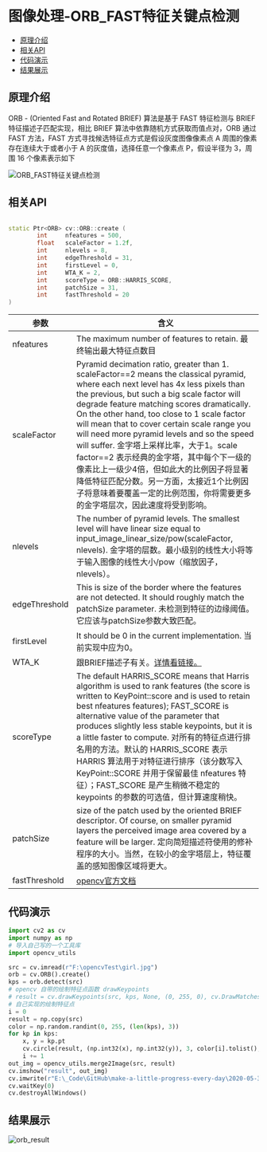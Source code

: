 # 图像处理-ORB_FAST特征关键点检测

  - [原理介绍](#%E5%8E%9F%E7%90%86%E4%BB%8B%E7%BB%8D)
  - [相关API](#%E7%9B%B8%E5%85%B3api)
  - [代码演示](#%E4%BB%A3%E7%A0%81%E6%BC%94%E7%A4%BA)
  - [结果展示](#%E7%BB%93%E6%9E%9C%E5%B1%95%E7%A4%BA)

## 原理介绍
ORB - (Oriented Fast and Rotated BRIEF) 算法是基于 FAST 特征检测与 BRIEF 特征描述子匹配实现，相比 BRIEF 算法中依靠随机方式获取而值点对，ORB 通过 FAST 方法，FAST 方式寻找候选特征点方式是假设灰度图像像素点 A 周围的像素存在连续大于或者小于 A 的灰度值，选择任意一个像素点 P，假设半径为 3，周围 16 个像素表示如下

![ORB_FAST特征关键点检测](https://cdn.jsdelivr.net/gh/ylsislove/make-a-little-progress-every-day/2020-05/2020-05-30/ORB_FAST特征关键点检测.png)

## 相关API
```c++

static Ptr<ORB> cv::ORB::create (   
        int     nfeatures = 500,
        float   scaleFactor = 1.2f,
        int     nlevels = 8,
        int     edgeThreshold = 31,
        int     firstLevel = 0,
        int     WTA_K = 2,
        int     scoreType = ORB::HARRIS_SCORE,
        int     patchSize = 31,
        int     fastThreshold = 20 
) 
```
| 参数 | 含义 |
| - | - |
| nfeatures | The maximum number of features to retain. 最终输出最大特征点数目 |
| scaleFactor | Pyramid decimation ratio, greater than 1. scaleFactor==2 means the classical pyramid, where each next level has 4x less pixels than the previous, but such a big scale factor will degrade feature matching scores dramatically. On the other hand, too close to 1 scale factor will mean that to cover certain scale range you will need more pyramid levels and so the speed will suffer. 金字塔上采样比率，大于1。scale factor==2 表示经典的金字塔，其中每个下一级的像素比上一级少4倍，但如此大的比例因子将显著降低特征匹配分数。另一方面，太接近1个比例因子将意味着要覆盖一定的比例范围，你将需要更多的金字塔层次，因此速度将受到影响。|
| nlevels | The number of pyramid levels. The smallest level will have linear size equal to input_image_linear_size/pow(scaleFactor, nlevels). 金字塔的层数。最小级别的线性大小将等于输入图像的线性大小/pow（缩放因子，nlevels）。|
| edgeThreshold | This is size of the border where the features are not detected. It should roughly match the patchSize parameter. 未检测到特征的边缘阈值。它应该与patchSize参数大致匹配。|
| firstLevel | It should be 0 in the current implementation. 当前实现中应为0。|
| WTA_K | 跟BRIEF描述子有关。[详情看链接。](https://docs.opencv.org/3.2.0/db/d95/classcv_1_1ORB.html#adc371099dc902a9674bd98936e79739c) |
| scoreType | The default HARRIS_SCORE means that Harris algorithm is used to rank features (the score is written to KeyPoint::score and is used to retain best nfeatures features); FAST_SCORE is alternative value of the parameter that produces slightly less stable keypoints, but it is a little faster to compute. 对所有的特征点进行排名用的方法。默认的 HARRIS_SCORE 表示 HARRIS 算法用于对特征进行排序（该分数写入 KeyPoint::SCORE 并用于保留最佳 nfeatures 特征）；FAST_SCORE 是产生稍微不稳定的 keypoints 的参数的可选值，但计算速度稍快。 |
| patchSize | 	size of the patch used by the oriented BRIEF descriptor. Of course, on smaller pyramid layers the perceived image area covered by a feature will be larger. 定向简短描述符使用的修补程序的大小。当然，在较小的金字塔层上，特征覆盖的感知图像区域将更大。 |
| fastThreshold | [opencv官方文档](https://docs.opencv.org/3.2.0/db/d95/classcv_1_1ORB.html#adc371099dc902a9674bd98936e79739c) |


## 代码演示
```python
import cv2 as cv
import numpy as np
# 导入自己写的一个工具库
import opencv_utils

src = cv.imread(r"F:\opencvTest\girl.jpg")
orb = cv.ORB().create()
kps = orb.detect(src)
# opencv 自带的绘制特征点函数 drawKeypoints
# result = cv.drawKeypoints(src, kps, None, (0, 255, 0), cv.DrawMatchesFlags_DEFAULT)
# 自己实现的绘制特征点
i = 0
result = np.copy(src)
color = np.random.randint(0, 255, (len(kps), 3))
for kp in kps:
    x, y = kp.pt
    cv.circle(result, (np.int32(x), np.int32(y)), 3, color[i].tolist(), 2)
    i += 1
out_img = opencv_utils.merge2Image(src, result)
cv.imshow("result", out_img)
cv.imwrite(r"E:\_Code\GitHub\make-a-little-progress-every-day\2020-05-30\orb_result.png", out_img)
cv.waitKey(0)
cv.destroyAllWindows()
```

## 结果展示
![orb_result](https://cdn.jsdelivr.net/gh/ylsislove/make-a-little-progress-every-day/2020-05/2020-05-30/orb_result.png)
